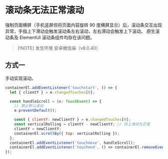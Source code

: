 # 滚动条无法正常滚动

强制页面横屏（手机竖屏但将页面内容旋转 90 度横屏显示）后，滚动条交互出现异常，手指上下滑动会触发滚动条左右滚动，左右滑动会触发上下滚动。
原生滚动条及 ElementUI 滚动条组件均存在该问题。

> [!NOTE] 发生环境
> 安卓微信端（v8.0.40）

## 方式一

手动实现滚动。

```js
containerEl.addEventListener('touchstart', () => {
  let { clientY } = e.changedTouches[0];

  const handleScroll = (e: TouchEvent) => {
    // 禁止默认滚动
    e.preventDefault();

    const { clientY: newClientY } = e.changedTouches[0];
    const verticalRolling = clientY - newClientY; // 向上滑动为正值
    clientY = newClientY;
    containerEl.scrollBy({ top: verticalRolling });
  };
  containerEl.addEventListener('touchmove', handleScroll);
  containerEl.addEventListener('touchend', () => containerEl.removeEventListener('touchmove', handleScroll), { once: true });
});
```
